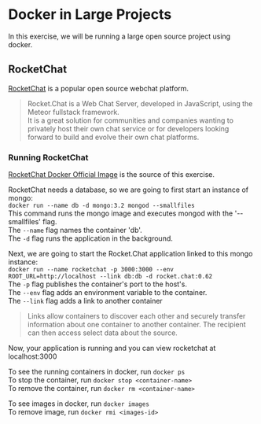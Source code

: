 # Docker in Large Projects

In this exercise, we will be running a large open source project using docker.

## RocketChat

[RocketChat](https://rocket.chat/) is a popular open source webchat platform.
> Rocket.Chat is a Web Chat Server, developed in JavaScript, using the Meteor fullstack framework.  
It is a great solution for communities and companies wanting to privately host their own chat service or for developers looking forward to build and evolve their own chat platforms.

### Running RocketChat
[RocketChat Docker Official Image](https://github.com/RocketChat/Docker.Official.Image) is the source of this exercise.

RocketChat needs a database, so we are going to first start an instance of mongo:  
`docker run --name db -d mongo:3.2 mongod --smallfiles`  
This command runs the mongo image and executes mongod with the '--smallfiles' flag.  
The `--name` flag names the container 'db'.  
The `-d` flag runs the application in the background.  


Next, we are going to start the Rocket.Chat application linked to this mongo instance:  
`docker run --name rocketchat -p 3000:3000 --env ROOT_URL=http://localhost --link db:db -d rocket.chat:0.62`  
The `-p` flag publishes the container's port to the host's.  
The `--env` flag adds an environment variable to the container.     
The `--link` flag adds a link to another container   
>Links allow containers to discover each other and securely transfer information about one container to another container. The recipient can then access select data about the source.

Now, your application is running and you can view rocketchat at localhost:3000  

To see the running containers in docker, run `docker ps`    
To stop the container, run `docker stop <container-name>`  
To remove the container, run `docker rm <container-name>`

To see images in docker, run `docker images`  
To remove image, run `docker rmi <images-id>`  
